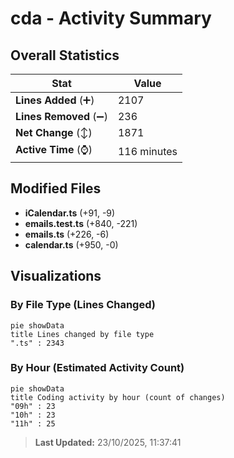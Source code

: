 # cda - Activity Summary 

## Overall Statistics

| Stat                   | Value                                                             |
| ---------------------- | ----------------------------------------------------------------- |
| **Lines Added** (➕)   | 2107                                          |
| **Lines Removed** (➖) | 236                                        |
| **Net Change** (↕)    | 1871                |
| **Active Time** (⌚)   | 116 minutes |


## Modified Files
- **iCalendar.ts** (+91, -9)
- **emails.test.ts** (+840, -221)
- **emails.ts** (+226, -6)
- **calendar.ts** (+950, -0)

## Visualizations

### By File Type (Lines Changed)

```mermaid
pie showData
title Lines changed by file type
".ts" : 2343
```

### By Hour (Estimated Activity Count)

```mermaid
pie showData
title Coding activity by hour (count of changes)
"09h" : 23
"10h" : 23
"11h" : 25
```


> **Last Updated:** 23/10/2025, 11:37:41